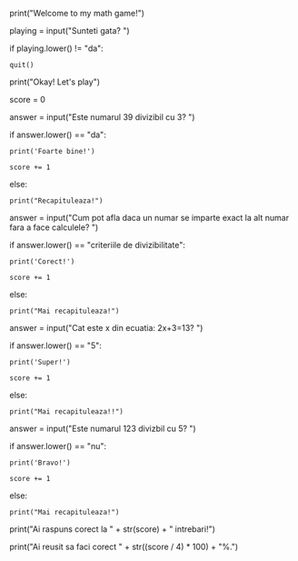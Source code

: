print("Welcome to my math game!")

playing = input("Sunteti gata? ")


if playing.lower() != "da":

    quit()

print("Okay! Let's play")

score = 0

answer = input("Este numarul 39 divizibil cu 3? ")

if answer.lower() == "da":

    print('Foarte bine!')
    
    score += 1
    
else:

    print("Recapituleaza!")


answer = input("Cum pot afla daca un numar se imparte exact la alt numar fara a face calculele? ")

if answer.lower() == "criteriile de divizibilitate":

    print('Corect!')
    
    score += 1
    
else:

    print("Mai recapituleaza!")

answer = input("Cat este x din ecuatia: 2x+3=13? ")

if answer.lower() == "5":

    print('Super!')
    
    score += 1
    
else:

    print("Mai recapituleaza!!")
    

answer = input("Este numarul 123 divizbil cu 5? ")

if answer.lower() == "nu":

    print('Bravo!')
    
    score += 1
else:

    print("Mai recapituleaza!")
    

print("Ai raspuns corect la " + str(score) + " intrebari!")

print("Ai reusit sa faci corect " + str((score / 4) * 100) + "%.")

